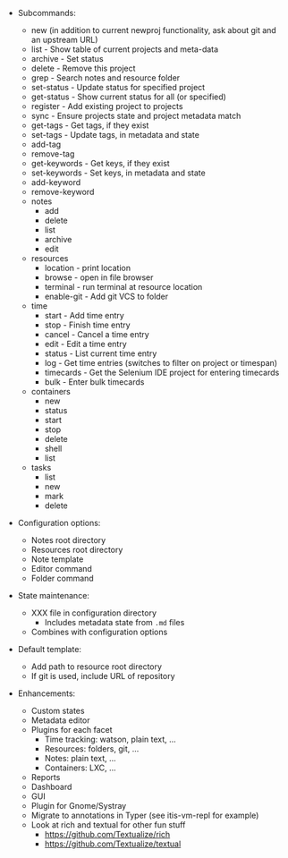 - Subcommands:
    + new (in addition to current newproj functionality, ask about git and an upstream URL)
    + list - Show table of current projects and meta-data
    + archive - Set status
    + delete - Remove this project
    + grep - Search notes and resource folder
    + set-status - Update status for specified project
    + get-status - Show current status for all (or specified)
    + register - Add existing project to projects
    + sync - Ensure projects state and project metadata match
    + get-tags - Get tags, if they exist
    + set-tags - Update tags, in metadata and state
    + add-tag
    + remove-tag
    + get-keywords - Get keys, if they exist
    + set-keywords - Set keys, in metadata and state
    + add-keyword
    + remove-keyword
    + notes
        - add
        - delete
        - list
        - archive
        - edit
    + resources
        - location - print location
        - browse - open in file browser
        - terminal - run terminal at resource location
        - enable-git - Add git VCS to folder
    + time
        - start - Add time entry
        - stop - Finish time entry
        - cancel - Cancel a time entry
        - edit - Edit a time entry
        - status - List current time entry
        - log - Get time entries (switches to filter on project or timespan)
        - timecards - Get the Selenium IDE project for entering timecards
        - bulk - Enter bulk timecards
    + containers
        - new
        - status
        - start
        - stop
        - delete
        - shell
        - list
    + tasks
        - list
        - new
        - mark
        - delete

- Configuration options:
    + Notes root directory
    + Resources root directory
    + Note template
    + Editor command
    + Folder command

- State maintenance:
    + XXX file in configuration directory
        * Includes metadata state from `.md` files
    + Combines with configuration options

- Default template:
    + Add path to resource root directory
    + If git is used, include URL of repository

- Enhancements:
    + Custom states
    + Metadata editor
    + Plugins for each facet
        * Time tracking: watson, plain text, ...
        * Resources: folders, git, ...
        * Notes: plain text, ...
        * Containers: LXC, ...
    + Reports
    + Dashboard
    + GUI
    + Plugin for Gnome/Systray
    + Migrate to annotations in Typer (see itis-vm-repl for example)
    + Look at rich and textual for other fun stuff
        * https://github.com/Textualize/rich
        * https://github.com/Textualize/textual
